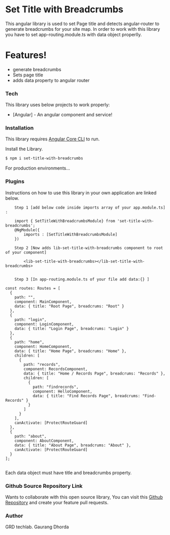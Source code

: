 # Set Title with Breadcrumbs

This angular library is used to set Page title and detects angular-router to generate breadcrumbs for your site map. In order to work with this library you have to set app-routing.module.ts with data object properlly.

# Features!

  - generate breadcrumbs
  - Sets page title
  - adds data property to angular router

### Tech

This library uses below projects to work properly:

* [Angular] - An angular component and service!

### Installation

This library requires [Angular Core CLI](https://cli.angular.io/) to run.

Install the Library.

```sh
$ npm i set-title-with-breadcrumbs
```

For production environments...

### Plugins

Instructions on how to use this library in your own application are linked below.

```
    Step 1 [add below code inside imports array of your app.module.ts] : 
    
    import { SetTitleWithBreadcrumbsModule} from 'set-title-with-breadcrumbs';
    @NgModule({
        imports : [SetTitleWithBreadcrumbsModule]
    })
```

```
    Step 2 [Now adds lib-set-title-with-breadcrumbs component to root of your component]
    
        <lib-set-title-with-breadcrumbs></lib-set-title-with-breadcrumbs>
    
```

```
    Step 3 [In app-routing.module.ts of your file add data:{} ]
    
const routes: Routes = [
  {
    path: "",
    component: MainComponent,
    data: { title: "Root Page", breadcrums: "Root" }
  },
  {
    path: "login",
    component: LoginComponent,
    data: { title: "Login Page", breadcrums: "Login" }
  },
  {
    path: "home",
    component: HomeComponent,
    data: { title: "Home Page", breadcrums: "Home" },
    children: [
      {
        path: "records",
        component: RecordsComponent,
        data: { title: "Home / Records Page", breadcrums: "Records" },
        children: [
          {
            path: "findrecords",
            component: HelloComponent,
            data: { title: "Find Records Page", breadcrums: "Find-Records" }
          }
        ]
      }
    ],
    canActivate: [ProtectRouteGuard]
  },
  {
    path: "about",
    component: AboutComponent,
    data: { title: "About Page", breadcrums: "About" },
    canActivate: [ProtectRouteGuard]
  }
]; 
    
```
Each data object must have title and breadcrumbs property.

### Github Source Repository Link

Wants to collaborate with this open source library, You can visit this [Github Repository](https://github.com/GaurangDhorda/set-title-with-breadcrumbs) and create your feature pull requests. 


### Author
GRD techlab.
Gaurang Dhorda